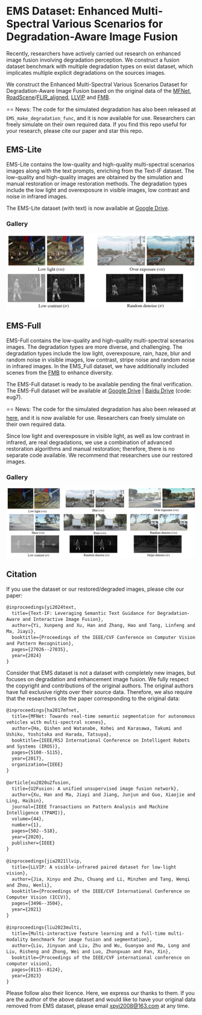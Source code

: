 # EMS Dataset: Enhanced Multi-Spectral Various Scenarios for Degradation-Aware Image Fusion

Recently, researchers have actively carried out research on enhanced image fusion involving degradation perception. We construct a fusion dataset benchmark with multiple degradation types on exist dataset, which implicates multiple explicit degradations on the sources images. 

We construct the Enhanced Multi-Spectral Various Scenarios Dataset for Degradation-Aware Image Fusion based on the original data of the [MFNet](https://www.mi.t.utokyo.ac.jp/static/projects/mil_multispectral/), [RoadScene](https://github.com/hanna-xu/RoadScene)/[FLIR_aligned](https://adas-dataset-v2.flirconservator.com/#downloadguide), [LLVIP](https://github.com/bupt-ai-cz/LLVIP) and [FMB](https://github.com/JinyuanLiu-CV/SegMiF).

⭐⭐ News: The code for the simulated degradation has also been released at `EMS_make_degradation_func`, and it is now available for use. Researchers can freely simulate on their own required data. If you find this repo useful for your research, please cite our paper and star this repo.

## EMS-Lite
EMS-Lite contains the low-quality and high-quality multi-spectral scenarios images along with the text prompts, enriching from the Text-IF dataset.
The low-quality and high-quality images are obtained by the simulation and manual restoration or image restoration methods. 
The degradation types include the low light and overexposure in visible images, low contrast and noise in infrared images. 

The EMS-Lite dataset (with text) is now available at [Google Drive](https://drive.google.com/file/d/166nrgrWFhUvp917E6WKRIJghN7-u8TGj/view?usp=sharing).
### Gallery
![EMS_lite](assert/EMS_lite.png)

## EMS-Full
EMS-Full contains the low-quality and high-quality multi-spectral scenarios images. The degradation types are more diverse, and challenging.
The degradation types include the low light, overexposure, rain, haze, blur and random noise in visible images, low contrast, stripe noise and random noise in infrared images. 
In the EMS_Full dataset, we have additionally included scenes from the [FMB](https://github.com/JinyuanLiu-CV/SegMiF) to enhance diversity.

The EMS-Full dataset is ready to be available pending the final verification. 
The EMS-Full dataset will be available at [Google Drive](https://drive.google.com/file/d/1xgre9Jow1q_QEMSHi7QEpjNcakAR9Crf/view?usp=sharing) | [Baidu Drive](https://pan.baidu.com/s/1RsWUJpnEI2dvkmCTzL8hIQ) (code: eug7).

⭐⭐ News: The code for the simulated degradation has also been released at [here](https://github.com/XunpengYi/EMS/tree/main/EMS_make_degradation_func), and it is now available for use. Researchers can freely simulate on their own required data. 

Since low light and overexposure in visible light, as well as low contrast in infrared, are real degradations, we use a combination of advanced restoration algorithms and manual restoration; 
therefore, there is no separate code available. We recommend that researchers use our restored images. 
### Gallery
![EMS_full](assert/EMS_full.png)

## Citation
If you use the dataset or our restored/degraded images, please cite our paper:
```
@inproceedings{yi2024text,
  title={Text-IF: Leveraging Semantic Text Guidance for Degradation-Aware and Interactive Image Fusion},
  author={Yi, Xunpeng and Xu, Han and Zhang, Hao and Tang, Linfeng and Ma, Jiayi},
  booktitle={Proceedings of the IEEE/CVF Conference on Computer Vision and Pattern Recognition},
  pages={27026--27035},
  year={2024}
}
```

Consider that EMS dataset is not a dataset with completely new images, but focuses on degradation and enhancement image fusion. 
We fully respect the copyright and contributions of the original authors. The original authors have full exclusive rights over their source data. 
Therefore, we also require that the researchers cite the paper corresponding to the original data:
```
@inproceedings{ha2017mfnet,
  title={MFNet: Towards real-time semantic segmentation for autonomous vehicles with multi-spectral scenes},
  author={Ha, Qishen and Watanabe, Kohei and Karasawa, Takumi and Ushiku, Yoshitaka and Harada, Tatsuya},
  booktitle={IEEE/RSJ International Conference on Intelligent Robots and Systems (IROS)},
  pages={5108--5115},
  year={2017},
  organization={IEEE}
}

@article{xu2020u2fusion,
  title={U2Fusion: A unified unsupervised image fusion network},
  author={Xu, Han and Ma, Jiayi and Jiang, Junjun and Guo, Xiaojie and Ling, Haibin},
  journal={IEEE Transactions on Pattern Analysis and Machine Intelligence (TPAMI)},
  volume={44},
  number={1},
  pages={502--518},
  year={2020},
  publisher={IEEE}
}

@inproceedings{jia2021llvip,
  title={LLVIP: A visible-infrared paired dataset for low-light vision},
  author={Jia, Xinyu and Zhu, Chuang and Li, Minzhen and Tang, Wenqi and Zhou, Wenli},
  booktitle={Proceedings of the IEEE/CVF International Conference on Computer Vision (ICCV)},
  pages={3496--3504},
  year={2021}
}

@inproceedings{liu2023multi,
  title={Multi-interactive feature learning and a full-time multi-modality benchmark for image fusion and segmentation},
  author={Liu, Jinyuan and Liu, Zhu and Wu, Guanyao and Ma, Long and Liu, Risheng and Zhong, Wei and Luo, Zhongxuan and Fan, Xin},
  booktitle={Proceedings of the IEEE/CVF international conference on computer vision},
  pages={8115--8124},
  year={2023}
}
```

Please follow also their licence. Here, we express our thanks to them. 
If you are the author of the above dataset and would like to have your original data removed from EMS dataset, please email xpyi2008@163.com at any time.